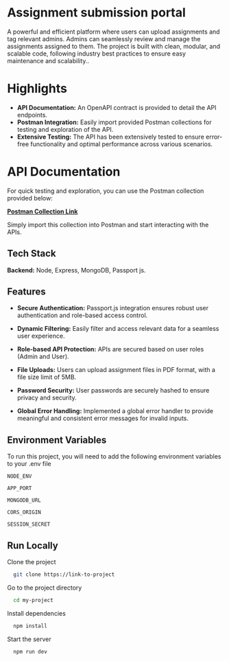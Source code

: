 # Assignment submission portal

A powerful and efficient platform where users can upload assignments and tag relevant admins. Admins can seamlessly review and manage the assignments assigned to them. The project is built with clean, modular, and scalable code, following industry best practices to ensure easy maintenance and scalability..

# Highlights

- **API Documentation:** An OpenAPI contract is provided to detail the API endpoints.
- **Postman Integration:** Easily import provided Postman collections for testing and exploration of the API.
- **Extensive Testing:** The API has been extensively tested to ensure error-free functionality and optimal performance across various scenarios.

# API Documentation

For quick testing and exploration, you can use the Postman collection provided below:

**[Postman Collection Link](postman/Assignment-app-2.postman_collection.json)**

Simply import this collection into Postman and start interacting with the APIs.

## Tech Stack

**Backend:** Node, Express, MongoDB, Passport js.

## Features

- **Secure Authentication:** Passport.js integration ensures robust user authentication and role-based access control.

- **Dynamic Filtering:** Easily filter and access relevant data for a seamless user experience.

- **Role-based API Protection:** APIs are secured based on user roles (Admin and User).

- **File Uploads:** Users can upload assignment files in PDF format, with a file size limit of 5MB.

- **Password Security:** User passwords are securely hashed to ensure privacy and security.

- **Global Error Handling:** Implemented a global error handler to provide meaningful and consistent error messages for invalid inputs.

## Environment Variables

To run this project, you will need to add the following environment variables to your .env file

`NODE_ENV`

`APP_PORT`

`MONGODB_URL`

`CORS_ORIGIN`

`SESSION_SECRET`

## Run Locally

Clone the project

```bash
  git clone https://link-to-project
```

Go to the project directory

```bash
  cd my-project
```

Install dependencies

```bash
  npm install
```

Start the server

```bash
  npm run dev
```
